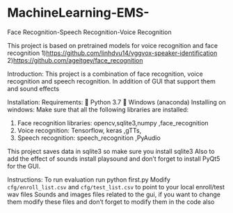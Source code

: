 # MachineLearning-EMS-
Face Recognition-Speech Recognition-Voice Recognition

This project is based on pretrained models for voice recognition and face recognition
 1)https://github.com/linhdvu14/vggvox-speaker-identification
 2)https://github.com/ageitgey/face_recognition
 
Introduction:
This project is a combination of face recognition, voice recognition and speech recognition. In addition
of GUI that support them and sound effects

Installation:
Requirements:
 Python 3.7
 Windows (anaconda)
Installing on windows:
Make sure that all the following libraries are installed:
1. Face recognition libraries:
opencv,sqlite3,numpy ,face_recognition
2. Voice recognition:
Tensorflow, keras ,gTTs,
3. Speech recognition:
speech_recognition ,PyAudio

This project saves data in sqlite3 so make sure you install sqlite3
Also to add the effect of sounds install playsound
and don’t forget to install PyQt5 for the GUI.

Instructions:
To run evaluation run python first.py
Modify `cfg/enroll_list.csv` and `cfg/test_list.csv` to point to your local enroll/test wav files
Sounds and images files related to the gui, if you want to change them modify these files and don’t
forget to modify them in the code also
